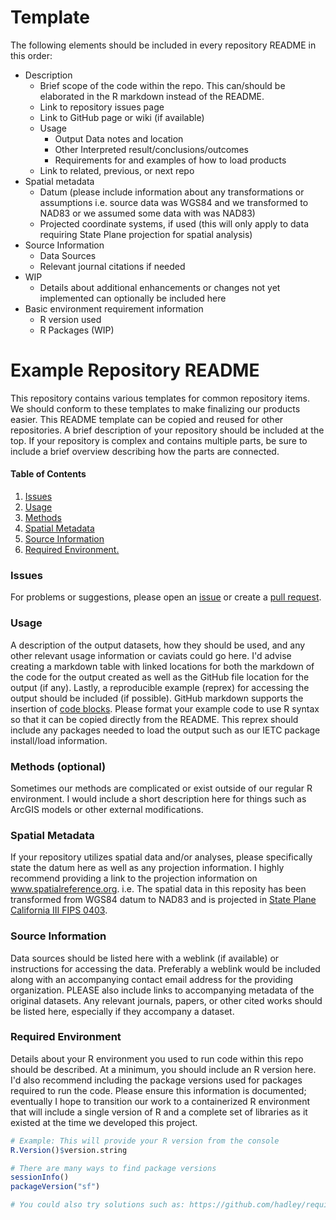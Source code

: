 # Template
The following elements should be included in every repository README in this order:
- Description
  - Brief scope of the code within the repo. This can/should be elaborated in the R markdown instead of the README.
  - Link to repository issues page
  - Link to GitHub page or wiki (if available)
  - Usage
    - Output Data notes and location
    - Other Interpreted result/conclusions/outcomes
    - Requirements for and examples of how to load products
  - Link to related, previous, or next repo
- Spatial metadata
  - Datum (please include information about any transformations or assumptions i.e. source data was WGS84 and we transformed to NAD83 or we assumed some data with was NAD83)
  - Projected coordinate systems, if used (this will only apply to data requiring State Plane projection for spatial analysis)
- Source Information
  - Data Sources
  - Relevant journal citations if needed
- WIP
  - Details about additional enhancements or changes not yet implemented can optionally be included here
- Basic environment requirement information
  - R version used
  - R Packages (WIP)
   
# Example Repository README
This repository contains various templates for common repository items. We should conform to these templates to make finalizing our products easier. This README template can be copied and reused for other repositories. A brief description of your repository should be included at the top. If your repository is complex and contains multiple parts, be sure to include a brief overview describing how the parts are connected.

#### Table of Contents

1. [Issues](#issues)
2. [Usage](#usage)
3. [Methods](#methods-optional)
4. [Spatial Metadata](#spatial-metadata)
5. [Source Information](#source-information)
6. [Required Environment.](#required-environment)

### Issues
For problems or suggestions, please open an [issue](https://github.com/WWU-IETC-R-Collab/Template/issues) or create a [pull request](https://github.com/WWU-IETC-R-Collab/Template/pulls).
### Usage
A description of the output datasets, how they should be used, and any other relevant usage information or caviats could go here.
I'd advise creating a markdown table with linked locations for both the markdown of the code for the output created as well as the GitHub file location for the output (if any).
Lastly, a reproducible example (reprex) for accessing the output should be included (if possible). GitHub markdown supports the insertion of [code blocks](https://guides.github.com/features/mastering-markdown/). Please format your example code to use R syntax so that it can be copied directly from the README. This reprex should include any packages needed to load the output such as our IETC package install/load information.
### Methods (optional)
Sometimes our methods are complicated or exist outside of our regular R environment. I would include a short description here for things such as ArcGIS models or other external modifications.
### Spatial Metadata
If your repository utilizes spatial data and/or analyses, please specifically state the datum here as well as any projection information. I highly recommend providing a link to the projection information on www.spatialreference.org. i.e. The spatial data in this reposity has been transformed from WGS84 datum to NAD83 and is projected in [State Plane California III FIPS 0403](https://www.spatialreference.org/ref/esri/102643/).
### Source Information
Data sources should be listed here with a weblink (if available) or instructions for accessing the data. Preferably a weblink would be included along with an accompanying contact email address for the providing organization. PLEASE also include links to accompanying metadata of the original datasets.
Any relevant journals, papers, or other cited works should be listed here, especially if they accompany a dataset.
### Required Environment
Details about your R environment you used to run code within this repo should be described. At a minimum, you should include an R version here. I'd also recommend including the package versions used for packages required to run the code. Please ensure this information is documented; eventually I hope to transition our work to a containerized R environment that will include a single version of R and a complete set of libraries as it existed at the time we developed this project.

```R
# Example: This will provide your R version from the console
R.Version()$version.string

# There are many ways to find package versions
sessionInfo()
packageVersion("sf")

# You could also try solutions such as: https://github.com/hadley/requirements
```



